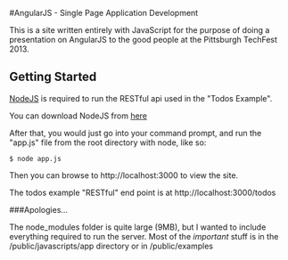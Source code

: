 #AngularJS - Single Page Application Development

This is a site written entirely with JavaScript for the purpose of doing a presentation on AngularJS to the good people at the Pittsburgh TechFest 2013.

## Getting Started
[NodeJS](http://nodejs.org) is required to run the RESTful api used in the "Todos Example".

You can download NodeJS from [here](http://nodejs.org)

After that, you would just go into your command prompt, and run the "app.js" file from the root directory with node, like so:

    $ node app.js

Then you can browse to http://localhost:3000 to view the site.

The todos example "RESTful" end point is at http://localhost:3000/todos

###Apologies... 

The node_modules folder is quite large (9MB), but I wanted to include everything required to run the server.  Most of the *important* stuff is in the /public/javascripts/app directory or in /public/examples


